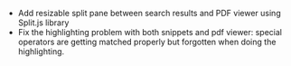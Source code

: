 * Add resizable split pane between search results and PDF viewer using Split.js library
* Fix the highlighting problem with both snippets and pdf viewer: special operators are getting matched  properly but forgotten when doing the highlighting.